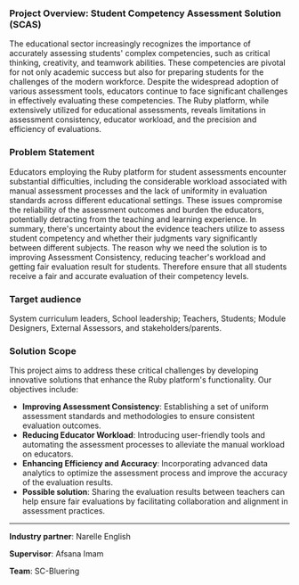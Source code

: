 ### Project Overview: Student Competency Assessment Solution (SCAS)

The educational sector increasingly recognizes the importance of accurately assessing students' complex competencies, 
such as critical thinking, creativity, and teamwork abilities. These competencies are pivotal for not only academic success 
but also for preparing students for the challenges of the modern workforce. Despite the widespread adoption of various assessment tools, 
educators continue to face significant challenges in effectively evaluating these competencies. The Ruby platform, while extensively utilized 
for educational assessments, reveals limitations in assessment consistency, educator workload, and the precision and efficiency of evaluations.

### Problem Statement

Educators employing the Ruby platform for student assessments encounter substantial difficulties, including the considerable workload associated 
with manual assessment processes and the lack of uniformity in evaluation standards across different educational settings. 
These issues compromise the reliability of the assessment outcomes and burden the educators, potentially detracting from the teaching and learning experience.
In summary, there's uncertainty about the evidence teachers utilize to assess student competency and whether their judgments vary significantly between different subjects.
The reason why we need the solution is to improving Assessment Consistency, reducing teacher's workload and getting fair evaluation result for students.
Therefore ensure that all students receive a fair and accurate evaluation of their competency levels.

### Target audience

System curriculum leaders, School leadership; Teachers, Students; Module Designers, External Assessors, and stakeholders/parents.

### Solution Scope

This project aims to address these critical challenges by developing innovative solutions that enhance the Ruby platform's functionality. Our objectives include:

- **Improving Assessment Consistency**: Establishing a set of uniform assessment standards and methodologies to ensure consistent evaluation outcomes.
- **Reducing Educator Workload**: Introducing user-friendly tools and automating the assessment processes to alleviate the manual workload on educators.
- **Enhancing Efficiency and Accuracy**: Incorporating advanced data analytics to optimize the assessment process and improve the accuracy of the evaluation results.
- **Possible solution**: Sharing the evaluation results between teachers can help ensure fair evaluations by facilitating collaboration and alignment in assessment practices.
-------------------------------------------

**Industry partner**: Narelle English

**Supervisor**: Afsana Imam

**Team**: SC-Bluering

